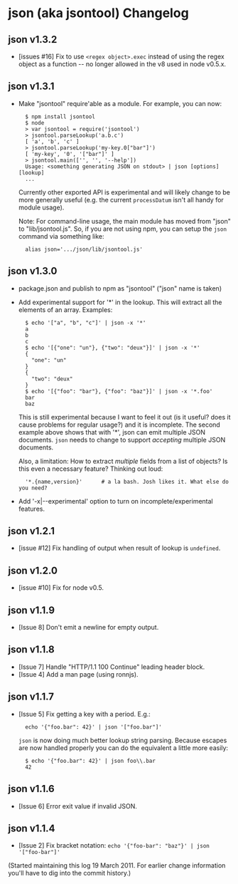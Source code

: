 # json (aka jsontool) Changelog

## json v1.3.2

- [issues #16] Fix to use `<regex object>.exec` instead of using the regex
  object as a function -- no longer allowed in the v8 used in node v0.5.x.


## json v1.3.1

- Make "jsontool" require'able as a module. For example, you can now:

        $ npm install jsontool
        $ node
        > var jsontool = require('jsontool')
        > jsontool.parseLookup('a.b.c')
        [ 'a', 'b', 'c' ]
        > jsontool.parseLookup('my-key.0["bar"]')
        [ 'my-key', '0', '["bar"]' ]
        > jsontool.main(['', '', '--help'])
        Usage: <something generating JSON on stdout> | json [options] [lookup]
        ...

  Currently other exported API is experimental and will likely change to be
  more generally useful (e.g. the current `processDatum` isn't all handy
  for module usage).

  Note: For command-line usage, the main module has moved from "json" to
  "lib/jsontool.js". So, if you are not using npm, you can setup the `json`
  command via something like:
  
        alias json='.../json/lib/jsontool.js'


## json v1.3.0

- package.json and publish to npm as "jsontool" ("json" name is taken)
- Add experimental support for '*' in the lookup. This will extract all
  the elements of an array. Examples:
        
        $ echo '["a", "b", "c"]' | json -x '*'
        a
        b
        c
        $ echo '[{"one": "un"}, {"two": "deux"}]' | json -x '*'
        {
          "one": "un"
        }
        {
          "two": "deux"
        }
        $ echo '[{"foo": "bar"}, {"foo": "baz"}]' | json -x '*.foo'
        bar
        baz
  
  This is still experimental because I want to feel it out (is it useful?
  does it cause problems for regular usage?) and it is incomplete. The
  second example above shows that with '\*', json can emit multiple JSON
  documents. `json` needs to change to support *accepting* multiple JSON
  documents.
  
  Also, a limitation: How to extract *multiple* fields from a list of
  objects? Is this even a necessary feature? Thinking out loud:
    
        '*.{name,version}'      # a la bash. Josh likes it. What else do you need?

- Add '-x|--experimental' option to turn on incomplete/experimental features.


## json v1.2.1

- [issue #12] Fix handling of output when result of lookup is `undefined`.


## json v1.2.0

- [issue #10] Fix for node v0.5.


## json v1.1.9

- [Issue 8] Don't emit a newline for empty output.


## json v1.1.8

- [Issue 7] Handle "HTTP/1.1 100 Continue" leading header block.
- [Issue 4] Add a man page (using ronnjs).


## json v1.1.7

- [Issue 5] Fix getting a key with a period. E.g.:

        echo '{"foo.bar": 42}' | json '["foo.bar"]'

  `json` is now doing much better lookup string parsing. Because escapes are
  now handled properly you can do the equivalent a little more easily:
  
        $ echo '{"foo.bar": 42}' | json foo\\.bar
        42


## json v1.1.6

- [Issue 6] Error exit value if invalid JSON.


## json v1.1.4

- [Issue 2] Fix bracket notation: `echo '{"foo-bar": "baz"}' | json '["foo-bar"]'`


(Started maintaining this log 19 March 2011. For earlier change information
you'll have to dig into the commit history.)
